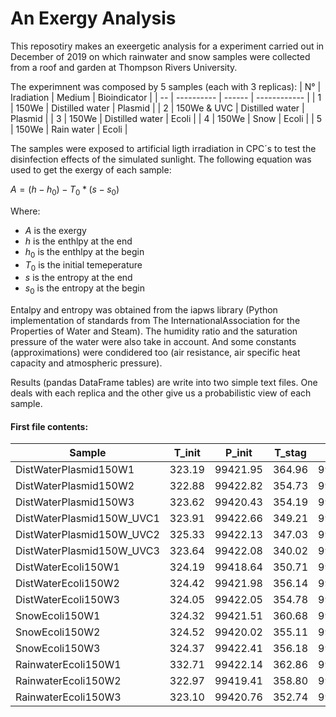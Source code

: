 # An Exergy Analysis

This reposotiry makes an exeergetic analysis for a experiment carried out in December of 2019 on which rainwater and snow samples were collected from a roof and garden at Thompson
Rivers University. 

The experimnent was composed by 5 samples (each with 3 replicas):
|  N°  |  Iradiation  |  Medium  |  Bioindicator  |
|  --  |  ----------  |  ------  |  ------------  |
|  1  |  150We  |  Distilled water  |  Plasmid  |
|  2  |  150We & UVC  |  Distilled water  |  Plasmid  |
|  3  |  150We  |  Distilled water  |  Ecoli  |
|  4  |  150We  |  Snow  |  Ecoli  |
|  5  |  150We  |  Rain water  |  Ecoli  |

The samples were exposed to artificial ligth irradiation in CPC´s to test the disinfection effects of the simulated sunlight. The following equation was used to get the exergy of each sample: 

$A = (h - h_0) - T_0 * (s - s_0)$

Where:
- $A$ is the exergy
- $h$ is the enthlpy at the end
- $h_0$ is the enthlpy at the begin
- $T_0$ is the initial temeperature
- $s$ is the entropy at the end
- $s_0$ is the entropy at the begin

Entalpy and entropy was obtained from the iapws library (Python implementation of standards from The InternationalAssociation for the Properties of Water and Steam).
The humidity ratio and the saturation pressure of the water were also take in account.
And some constants (approximations) were condidered too (air resistance, air specific heat capacity and atmospheric pressure).

Results (pandas DataFrame tables) are write into two simple text files. One deals with each replica and the other give us a probabilistic view of each sample.

####  First file contents:
|  Sample  |  T_init  |  P_init  |  T_stag  |  P_stag  |  Water_mass  |  Air_mass  |  Ex_water  |  Ex_air  |  Total_exergy  |  Experiment  |
|  ------  |  ------  |  ------  |  ------  |  ------  |  ----------  |  --------  |  --------  |  ------  |  ------------  |  ----------  |
|  DistWaterPlasmid150W1  |  323.19  |  99421.95  |  364.96  |  99461.75  |  0.010  |  0.040  |  104.324017  |  101.466817  |  205.790834  |  0  |
|  DistWaterPlasmid150W2  |  322.88  |  99422.82  |  354.73  |  99447.80  |  0.010  |  0.040  |  61.777571  |  60.213348  |  121.990918  |  0  |
|  DistWaterPlasmid150W3  |  323.62  |  99420.43  |  354.19  |  99450.36  |  0.010  |  0.040  |  56.926994  |  55.747229  |  112.674223  |  0  |
|  DistWaterPlasmid150W_UVC1  |  323.91  |  99422.66  |  349.21  |  99444.01  |  0.010  |  0.040  |  39.334773  |  38.564616  |  77.899389  |  1  |
|  DistWaterPlasmid150W_UVC2  |  325.33  |  99422.13  |  347.03  |  99435.06  |  0.010  |  0.040  |  29.013694  |  28.346703  |  57.360397  |  1  |
|  DistWaterPlasmid150W_UVC3  |  323.64  |  99422.08  |  340.02  |  99448.29  |  0.010  |  0.040  |  16.777676  |  17.101102  |  33.878778  |  1  |
|  DistWaterEcoli150W1  |  324.19  |  99418.64  |  350.71  |  99437.05  |  0.025  |  0.025  |  107.724466  |  26.283646  |  134.008112  |  2  |
|  DistWaterEcoli150W2  |  324.42  |  99421.98  |  356.14  |  99451.38  |  0.025  |  0.025  |  152.575672  |  37.282906  |  189.858578  |  2  |
|  DistWaterEcoli150W3  |  324.05  |  99422.05  |  354.78  |  99449.37  |  0.025  |  0.025  |  143.599787  |  35.086615  |  178.686402  |  2  |
|  SnowEcoli150W1  |  324.32  |  99421.51  |  360.68  |  99467.81  |  0.025  |  0.025  |  198.892979  |  48.761029  |  247.654008  |  3  |
|  SnowEcoli150W2  |  324.52  |  99420.02  |  355.11  |  99453.48  |  0.025  |  0.025  |  142.146777  |  34.880726  |  177.027503  |  3  |
|  SnowEcoli150W3  |  324.37  |  99422.41  |  356.18  |  99443.26  |  0.025  |  0.025  |  153.438817  |  37.289658  |  190.728475  |  3  |
|  RainwaterEcoli150W1  |  332.71  |  99422.14  |  362.86  |  99467.98  |  0.025  |  0.025  |  135.183754  |  33.481432  |  168.665186  |  4  |
|  RainwaterEcoli150W2  |  322.97  |  99419.41  |  358.80  |  99463.42  |  0.025  |  0.025  |  194.024736  |  47.550173  |  241.574910  |  4  |
|  RainwaterEcoli150W3  |  323.10  |  99420.76  |  352.74  |  99441.18  |  0.025  |  0.025  |  134.207205  |  32.679315  |  166.886520  |  4  |
